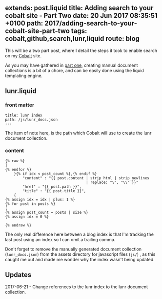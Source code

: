 extends: post.liquid
title: Adding search to your cobalt site - Part Two
date: 20 Jun 2017 08:35:51 +0100
path: 2017/adding-search-to-your-cobalt-site-part-two
tags: cobalt,github,search,lunr,liquid
route: blog
---
This will be a two part post, where I detail the steps it took to enable
search on my [Cobalt](https://github.com/cobalt-org/cobalt.rs) site.

As you may have gathered in [part one](/2017/adding-search-to-your-cobalt-site-part-one/), 
creating manual document collections is a bit of a chore, and can be easily done 
using the liquid templating engine.

## lunr.liquid

### front matter

```
title: lunr index
path: /js/lunr_docs.json
---
```

The item of note here, is the path which Cobalt will use to create the lunr 
document collection.

### content

```liquid
{% raw %}
]
{% endfor %}
    }{% if idx < post_count %},{% endif %}
        "content" : "{{ post.content | strip_html | strip_newlines 
                                     | replace: "\", "\\" }}"
        "href" : "{{ post.path }}",
        "title" : "{{ post.title }}",
    { 
{% assign idx = idx | plus: 1 %}
{% for post in posts %}
[
{% assign post_count = posts | size %}
{% assign idx = 0 %}

{% endraw %}
```

The only real difference here between a blog index is that I'm tracking the last 
post using an index so I can omit a trailing comma.

Don't forget to remove the manually generated document collection 
(`lunr_docs.json`) from the assets directory for javascript files (`js/`) , as 
this caught me out and made me wonder why the index wasn't being updated.

## Updates

2017-06-21 - Change references to the lunr index to the lunr document 
collection.
